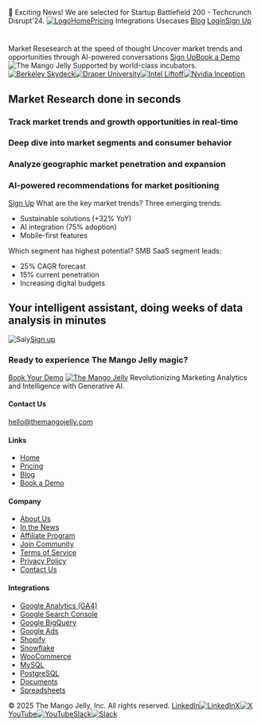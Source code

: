 🚀 Exciting News! We are selected for Startup Battlefield 200 - Techcrunch Disrupt'24.
[![Logo](https://themangojelly.com/images/logo/logo-light.svg)](https://themangojelly.com/usecases/</>)[Home](https://themangojelly.com/usecases/</>)[Pricing](https://themangojelly.com/usecases/</pricing>)
Integrations
Usecases
[Blog](https://themangojelly.com/usecases/</blog>)
[Login](https://themangojelly.com/usecases/<https:/app.themangojelly.com/login>)[Sign Up](https://themangojelly.com/usecases/<https:/app.themangojelly.com/signup>)
# 
Market Resesearch at the speed of thought
Uncover market trends and opportunities through AI-powered conversations
[Sign Up](https://themangojelly.com/usecases/<https:/app.themangojelly.com/signup>)[Book a Demo](https://themangojelly.com/usecases/<https:/calendly.com/divya-themangojelly/intro>)
![The Mango Jelly](https://themangojelly.com/images/hero/the-mango-jelly-hero.min.svg)
Supported by world-class incubators.
[![Berkeley Skydeck](https://themangojelly.com/images/incubation/tmj-berkely-skydeck-pad13.svg)](https://themangojelly.com/usecases/<#>)[![Draper University](https://themangojelly.com/_next/image?url=%2Fimages%2Fincubation%2Ftmj-draper-university.png&w=384&q=75)](https://themangojelly.com/usecases/<#>)[![Intel Liftoff](https://themangojelly.com/_next/image?url=%2Fimages%2Fincubation%2Ftmj-intel-liftoff.png&w=256&q=75)](https://themangojelly.com/usecases/<#>)[![Nvidia Inception](https://themangojelly.com/_next/image?url=%2Fimages%2Fincubation%2Ftmj-nvidia-inception.webp&w=384&q=75)](https://themangojelly.com/usecases/<#>)
## Market Research done in seconds
### Track market trends and growth opportunities in real-time
### Deep dive into market segments and consumer behavior
### Analyze geographic market penetration and expansion
### AI-powered recommendations for market positioning
[Sign Up](https://themangojelly.com/usecases/<https:/app.themangojelly.com/signup>)
What are the key market trends?
Three emerging trends:
  * Sustainable solutions (+32% YoY)
  * AI integration (75% adoption)
  * Mobile-first features


Which segment has highest potential?
SMB SaaS segment leads:
  * 25% CAGR forecast
  * 15% current penetration
  * Increasing digital budgets


## Your intelligent assistant, doing weeks of data analysis in minutes
![Saly](https://themangojelly.com/_next/image?url=%2Fimages%2Fshape%2Fshape-06.png&w=640&q=75)[Sign up](https://themangojelly.com/usecases/<https:/app.themangojelly.com/signup>)
### Ready to experience The Mango Jelly magic?
[Book Your Demo](https://themangojelly.com/usecases/<https:/calendly.com/divya-themangojelly/intro>)
[![The Mango Jelly](https://themangojelly.com/images/logo/logo-light.svg)](https://themangojelly.com/usecases/</>)
Revolutionizing Marketing Analytics and Intelligence with Generative AI.
#### Contact Us
hello@themangojelly.com
#### Links
  * [Home](https://themangojelly.com/usecases/</>)
  * [Pricing](https://themangojelly.com/usecases/</pricing>)
  * [Blog](https://themangojelly.com/usecases/</blog>)
  * [Book a Demo](https://themangojelly.com/usecases/<https:/calendly.com/divya-themangojelly/intro>)


#### Company
  * [About Us](https://themangojelly.com/usecases/</about-us>)
  * [In the News](https://themangojelly.com/usecases/</newsroom>)
  * [Affiliate Program](https://themangojelly.com/usecases/</affiliate-program>)
  * [Join Community](https://themangojelly.com/usecases/<https:/join.slack.com/t/the-mango-jelly/shared_invite/zt-2p2q3hwph-te2qS2FGPS69jCNeLcetsw>)
  * [Terms of Service](https://themangojelly.com/usecases/</terms>)
  * [Privacy Policy](https://themangojelly.com/usecases/</privacy>)
  * [Contact Us](https://themangojelly.com/usecases/</contact-us>)


#### Integrations
  * [Google Analytics (GA4)](https://themangojelly.com/usecases/</integrations/google-analytics>)
  * [Google Search Console](https://themangojelly.com/usecases/</integrations/google-search-console>)
  * [Google BigQuery](https://themangojelly.com/usecases/</integrations/google-bigquery>)
  * [Google Ads](https://themangojelly.com/usecases/</integrations/google-ads>)
  * [Shopify](https://themangojelly.com/usecases/</integrations/shopify>)
  * [Snowflake](https://themangojelly.com/usecases/</integrations/snowflake>)
  * [WooCommerce](https://themangojelly.com/usecases/</integrations/woocommerce>)
  * [MySQL](https://themangojelly.com/usecases/</integrations/mysql>)
  * [PostgreSQL](https://themangojelly.com/usecases/</integrations/postgresql>)
  * [Documents](https://themangojelly.com/usecases/</integrations/documents>)
  * [Spreadsheets](https://themangojelly.com/usecases/</integrations/spreadsheets>)


© 2025 The Mango Jelly, Inc. All rights reserved.
[LinkedIn![LinkedIn](https://themangojelly.com/images/social/linkedin.svg)](https://themangojelly.com/usecases/<https:/www.linkedin.com/company/themangojelly/>)[X![X](https://themangojelly.com/images/social/x.svg)](https://themangojelly.com/usecases/<https:/x.com/themangojelly>)[YouTube![YouTube](https://themangojelly.com/images/social/youtube.svg)](https://themangojelly.com/usecases/<https:/www.youtube.com/@TheMangoJelly>)[Slack![Slack](https://themangojelly.com/images/social/slack.svg)](https://themangojelly.com/usecases/<https:/join.slack.com/t/the-mango-jelly/shared_invite/zt-2p2q3hwph-te2qS2FGPS69jCNeLcetsw>)
